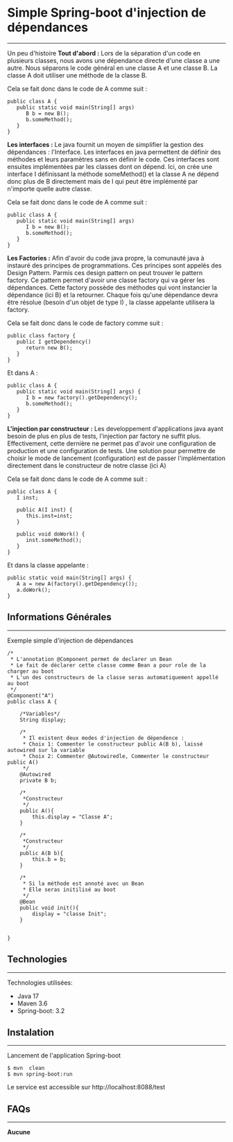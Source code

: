 ## <h1>Simple Spring-boot d'injection de dépendances</h1>
***
Un peu d'histoire
**Tout d'abord :**
Lors de la séparation d'un code en plusieurs classes, nous avons une dépendance directe d'une classe a une autre. Nous séparons le code général en une classe A et une classe B. La classe A doit utiliser une méthode de la classe B.

Cela se fait donc dans le code de A comme suit :
```
public class A {
   public static void main(String[] args) 
      B b = new B();
      b.someMethod();
   }
}
```
**Les interfaces :**
Le java fournit un moyen de simplifier la gestion des dépendances : l'Interface. Les interfaces en java permettent de définir des méthodes et leurs paramètres sans en définir le code. Ces interfaces sont ensuites implémentées par les classes dont on dépend.
Ici, on crée une interface I définissant la méthode someMethod() et la classe A ne dépend donc plus de B directement mais de I qui peut être implémenté par n'importe quelle autre classe.

Cela se fait donc dans le code de A comme suit :
```
public class A {
   public static void main(String[] args) 
      I b = new B();
      b.someMethod();
   }
}
```

**Les Factories :**
Afin d'avoir du code java propre, la comunauté java à instauré des principes de programmations. Ces principes sont appelés des Design Pattern. Parmis ces design pattern on peut trouver le pattern factory. Ce pattern permet d'avoir une classe factory qui va gérer les dépendances. Cette factory possède des méthodes qui vont instancier la dépendance (ici B) et la retourner. Chaque fois qu'une dépendance devra être résolue (besoin d'un objet de type I) , la classe appelante utilisera la factory.

Cela se fait donc dans le code de factory comme suit :
```
public class factory {
   public I getDependency() 
      return new B();
   }
}
```

Et dans A :
```
public class A {
   public static void main(String[] args) {
      I b = new factory().getDependency();
      b.someMethod();
   }
}
```

**L'injection par constructeur :**
Les developpement d'applications java ayant besoin de plus en plus de tests, l'injection par factory ne suffit plus. Effectivement, cette dernière ne permet pas d'avoir une configuration de production et une configuration de tests. Une solution pour permettre de choisir le mode de lancement (configuration) est de passer l'implémentation directement dans le constructeur de notre classe (ici A)

Cela se fait donc dans le code de A comme suit :
```
public class A {
   I inst;

   public A(I inst) {
      this.inst=inst;
   }

   public void doWork() {
      inst.someMethod();
   }
}
```

Et dans la classe appelante :

```
public static void main(String[] args) {
   A a = new A(factory().getDependency());
   a.doWork();
}
```


## Informations Générales
***
Exemple simple d'injection de dépendances 

```
/*
 * L'annotation @Component permet de declarer un Bean 
 * Le fait de déclarer cette classe comme Bean a pour role de la charger au boot
 * L'un des constructeurs de la classe seras automatiquement appellé au boot
 */
@Component("A")
public class A {

    /*Variables*/
    String display;

    /*
     * Il existent deux modes d'injection de dépendence :
     * Choix 1: Commenter le constructeur public A(B b), laissé autowired sur la variable 
     * Choix 2: Commenter @Autowiredle, Commenter le constructeur public A()
     */
    @Autowired
    private B b;
    
    /*
     *Constructeur 
     */
    public A(){
        this.display = "Classe A";
    }

    /*
     *Constructeur 
     */
    public A(B b){
        this.b = b;
    }

    /*
     * Si la méthode est annoté avec un Bean 
     * Elle seras initilisé au boot
     */
    @Bean
    public void init(){
        display = "classe Init";
    }


}
```

## Technologies
***
Technologies utilisées:
* Java 17 
* Maven 3.6
* Spring-boot: 3.2

## Instalation
***
Lancement de l'application Spring-boot<br>
```
$ mvn  clean
$ mvn spring-boot:run
```
Le service est accessible sur http://localhost:8088/test

## FAQs
***
**Aucune**





